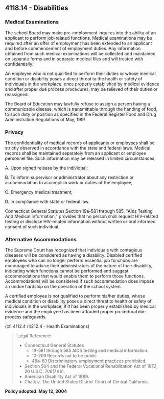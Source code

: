 ## 4118.14 - Disabilities

### Medical Examinations

The school Board may make pre-employment inquires into the ability of an applicant to perform job-related functions. Medical examinations may be required after an offer of employment has been extended to an applicant and before commencement of employment duties. Any information obtained from such medical examinations will be collected and maintained on separate forms and in separate medical files and will treated with confidentially.

An employee who is not qualified to perform their duties or whose medical condition or disability poses a direct threat to the health or safety of individuals in the workplace, once properly established by medical evidence and after proper due process procedures, may be relieved of their duties or reassigned.

The Board of Education may lawfully refuse to assign a person having a communicable disease, which is transmittable through the handing of food, to such duty or position as specified in the Federal Register Food and Drug Administration Regulations of May, 1991.

### Privacy

The confidentiality of medical records of applicants or employees shall be strictly observed in accordance with the state and federal laws. Medical records shall be maintained separately from an applicant or employee personnel file. Such information may be released in limited circumstances:

A.  Upon signed release by the individual;

B.  To inform supervisor or administrator about any restriction or accommodation to accomplish work or duties of the employee;

C.  Emergency medical treatment;

D.  In compliance with state or federal law.

Connecticut General Statutes Section 19a-581 through 585, "Aids Testing And Medical Information," provides that no person shall request HIV-related testing or disclose HIV-related information without written or oral informed consent of such individual.

### Alternative Accommodations

The Supreme Court has recognized that individuals with contagious diseases will be considered as having a disability. Disabled certified employees who can no longer perform essential job functions are encouraged to advise their administrators of the nature of their disability, indicating which functions cannot be performed and suggest accommodations that would enable them to perform those functions. Accommodations will be considered if such accommodation does impose an undue hardship on the operation of the school system.

A certified employee is not qualified to perform his/her duties, whose medical condition or disability poses a direct threat to health or safety of individuals in the workplace, if it has been properly established by medical evidence and the employee has been afforded proper procedural due process safeguards.

(cf. 4112.4 /4212.4 - Health Examinations)

> Legal Reference: 
> 
> * Connecticut General Statutes
>   * 19-581 through 585 AIDS testing and medical information.
>   * 10-209 Records not to be public.
>   * 46a-60 Discriminatory employment practices prohibited.
> * Section 504 and the Federal Vocational Rehabilitation Act of 1973, 20 U.S.C. 706(7)(b).
> * American Disability Act of 1989.
> * Chalk v. The United States District Court of Central California.

**Policy adopted:   May 12, 2004**

